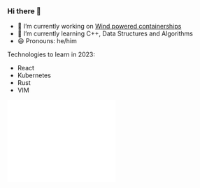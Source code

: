 ### Hi there 👋

- 🔭 I’m currently working on [Wind powered containerships](https://www.bartechnologies.uk/project/windwings/)
- 🌱 I’m currently learning C++, Data Structures and Algorithms
- 😄 Pronouns: he/him

Technologies to learn in 2023:
- React
- Kubernetes
- Rust
- VIM

<a href="https://github.com/mcleantom">
  <img align="center" width="49%" src="/github-metrics.svg" />
</a>
